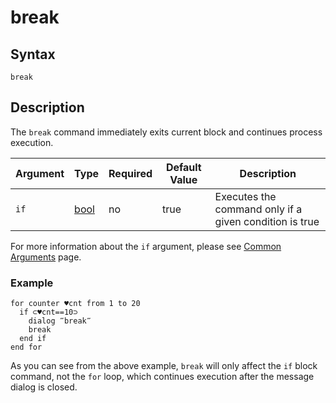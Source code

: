 # break

## Syntax

```G1ANT
break
```

## Description

The `break` command immediately exits current block and continues process execution.

| Argument | Type | Required | Default Value | Description |
| -------- | ---- | -------- | ------------- | ----------- |
| `if` | [bool](../structures/bool.md) | no | true | Executes the command only if a given condition is true |

For more information about the `if` argument, please see [Common Arguments](../appendices/common-arguments.md) page.

### Example

```G1ANT
for counter ♥cnt from 1 to 20
  if ⊂♥cnt==10⊃
    dialog ‴break‴    
    break
  end if 
end for
```

As you can see from the above example, `break` will only affect the `if` block command, not the `for` loop, which continues execution after the message dialog is closed.
